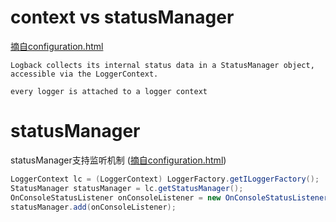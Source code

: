 # context vs statusManager
[摘自configuration.html](http://logback.qos.ch/manual/configuration.html)
```text
Logback collects its internal status data in a StatusManager object, accessible via the LoggerContext.
```
```text
every logger is attached to a logger context
```
# statusManager
statusManager支持监听机制 ([摘自configuration.html](http://logback.qos.ch/manual/configuration.html))
```java
LoggerContext lc = (LoggerContext) LoggerFactory.getILoggerFactory(); 
StatusManager statusManager = lc.getStatusManager();
OnConsoleStatusListener onConsoleListener = new OnConsoleStatusListener();
statusManager.add(onConsoleListener);
```

